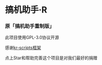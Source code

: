 # 搞机助手·R
### 原「搞机助手重制版」
此项目使用GPL-3.0协议开源

感谢[kr-scripts框架](https://github.com/helloklf/kr-scripts)

点上Star和帮助完善这个项目是对我们最好的捐赠
